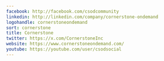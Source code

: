 ```yaml
---
facebook: http://facebook.com/csodcommunity
linkedin: http://linkedin.com/company/cornerstone-ondemand
logohandle: cornerstoneondemand
sort: cornerstone
title: Cornerstone
twitter: https://x.com/CornerstoneInc
website: https://www.cornerstoneondemand.com/
youtube: https://youtube.com/user/csodsocial
---
```

